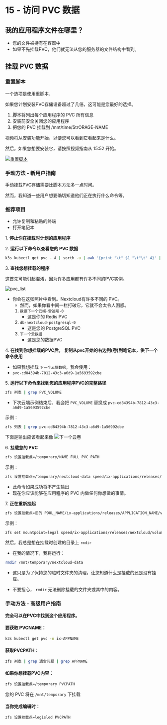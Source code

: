 # 15 - 访问 PVC 数据

## 我的应用程序文件在哪里？

- 您的文件被持有在容器中
- 如果不先挂载PVC，他们就无法从您的服务器的文件结构中看到。

## 挂载 PVC 数据

### 重置脚本

一个选项是使用重脚本.

如果您计划安装PVC存储设备超过了几倍，这可能是您最好的选择。

1. 脚本将列出每个应用程序的 PVC 所有信息
2. 安装前安全关闭您的应用程序
3. 把您的 PVC 挂载到 /mnt/time/StrORAGE-NAME

视频将从安装功能开始，以便您可以看到它看起来是什么。

然后，如果您想要安装它，请按照视频指南从 15:52 开始。

[![重置脚本](/img/pvc_access/video_thumbnail.jpg)](https://youtu.be/uZp4x_Susgo?t=616 "重置脚本")

### 手动方法 - 新用户指南

手动挂载PVC存储需要比脚本方法多一点时间。

然而，我知道一些用户想要确切知道他们正在执行什么命令等。

### 推荐项目

- 允许复制和粘贴的终端
- 打开笔记本

1\. **停止你在挂载时计划的应用程序**

2\. **运行以下命令以查看您的 PVC 数据**

```bash
k3s kubectl get pvc - A | sorth -u | awk '{print "\t" $1 "\t"\t" 4}' | 列 -t
```

3\. **查找您想挂载的程序**

这首先可能引起混淆，因为许多应用都有许多不同的PVC实例。

![pvc_list](/img/pvc_access/pvc_list.png)

- 你会在这张照片中看到。Nextcloud有许多不同的 PVC。
  - 然而，如果你看中间一栏打破它，它就不会太令人困惑。
  1. `数据下一个云端-雷迪斯-0`
      - 这是你的 Redis PVC
  2. `db-nextcloud-postgresql-0`
      - 这是您的 PostgreSQL PVC
  3. `下一个云数据`
      - 这是您的数据PVC

4\. **在找到你想挂载的PVC后， 复制从pvc开始的右边列(卷)到笔记本，供下一个命令使用**

- 如果我想挂载 `下一个云端数据`，我会使用：
- `pvc-cd84394b-7812-43c3-a6d9-1a5693592cbe`

5\. **运行以下命令来找到您的应用程序PVC的完整路径**

```bash
zfs 列表 | grep PVC_VOLUME
```

- 下次云端示例结束后，我会把 `PVC_VOLUME` 替换成 `pvc-cd84394b-7812-43c3-a6d9-1a5693592cbe`

示例：

```bash
zfs 列表 | grep pvc-cd84394b-7812-43c3-a6d9-1a56992cbe
```

下面是输出应该看起来像 ![下一个云卷](/img/pvc_access/nextcloud_volumes.png)

6\. **挂载您的 PVC**

```bash
zfs 设置挂载点=/temporary/NAME FULL_PVC_PATH
```

示例：

```bash
zfs 设置挂载点=/temporary/nextcloud-data speed/ix-applications/releases/nextcloud/volumees/pvc-cd84394b-7812-43c3-a6d9-1a56932cbe
```

- 此命令如果成功将不产生输出
- 现在你应该能够在应用程序的 PVC 内做任何你想做的事情。

7\. **正在重新挂起**

```bash
zfs 设置挂载点=旧的 POOL_NAME/ix-applications/releases/APPLICATION_NAME/volumes/ VOLUME-NAME
```

示例：

```bash
zfs set mountpoint=legal speed/ix-applications/releases/nextcloud/volumes/pvc-cd84394b-7812-43c3-a6d9-1a56932cbe
```

然后，我总是想在挂载时创建的目录上 `rmdir`

- 在我的情况下，我将运行：

```bash
rmdir /mnt/temporary/nextcloud-data
```

- 这只是为了保持您的临时文件夹的清理，让您知道什么是挂载的还是没有挂载。

- 不要担心， `rmdir` 无法删除挂载的文件夹或其中的内容。

### 手动方法 - 高级用户指南

**完全可以在PVC中找到这个应用程序。**

#### 要获取 PVCNAME：

```bash
k3s kubectl get pvc -n ix-APPNAME
```

#### 获取PVCPATH：

```bash
zfs 列表 | grep 遗留问题 | grep APPNAME
```

#### 如果你想挂载PVC内容：

```bash
zfs 设置挂载点=/temporary PVCPATH
```

您的 PVC 将在 `/mnt/temporary` 下挂载

#### 当你完成编辑时：

```bash
zfs 设置挂载点=legisled PVCPATH
```
